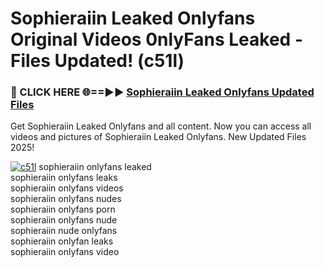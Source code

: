 # Sophieraiin Leaked Onlyfans Original Videos 0nlyFans Leaked - Files Updated! (c51l)

<h3>🔴 CLICK HERE 🌐==►► <a href="https://tinyurl.com/ms9xzufz" rel="nofollow">Sophieraiin Leaked Onlyfans Updated Files</a></h3>

Get Sophieraiin Leaked Onlyfans and all content. Now you can access all videos and pictures of Sophieraiin Leaked Onlyfans. New Updated Files 2025!

[![c51l](https://i.imgur.com/PQ7UWWw.gif)](https://tinyurl.com/ms9xzufz)
sophieraiin onlyfans leaked<br>
sophieraiin onlyfans leaks<br>
sophieraiin onlyfans videos<br>
sophieraiin onlyfans nudes<br>
sophieraiin onlyfans porn<br>
sophieraiin onlyfans nude<br>
sophieraiin nude onlyfans<br>
sophieraiin onlyfan leaks<br>
sophieraiin onlyfans video